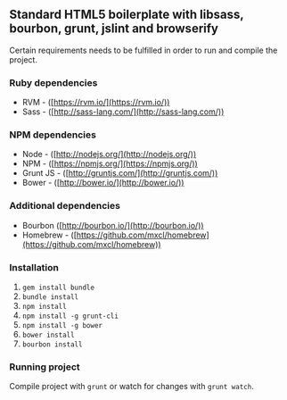 ## Standard HTML5 boilerplate with libsass, bourbon, grunt, jslint and browserify
Certain requirements needs to be fulfilled in order to run and compile the project.

### Ruby dependencies
  * RVM - ([https://rvm.io/](https://rvm.io/))
  * Sass - ([http://sass-lang.com/](http://sass-lang.com/))

### NPM dependencies
  * Node - ([http://nodejs.org/](http://nodejs.org/))
  * NPM - ([https://npmjs.org/](https://npmjs.org/))
  * Grunt JS - ([http://gruntjs.com/](http://gruntjs.com/))
  * Bower - ([http://bower.io/](http://bower.io/))

### Additional dependencies
  * Bourbon ([http://bourbon.io/](http://bourbon.io/))
  * Homebrew - ([https://github.com/mxcl/homebrew](https://github.com/mxcl/homebrew))

### Installation
1. `gem install bundle`
2. `bundle install`
3. `npm install`
4. `npm install -g grunt-cli`
5. `npm install -g bower`
6. `bower install`
7. `bourbon install`

### Running project
Compile project with `grunt` or watch for changes with `grunt watch`.
